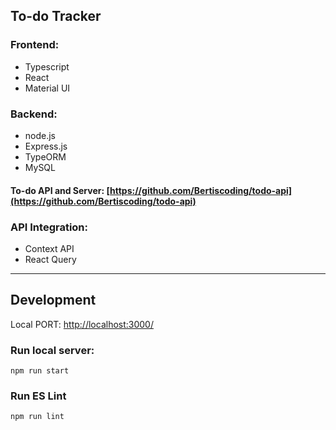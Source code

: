## To-do Tracker

### Frontend:
- Typescript
- React
- Material UI

### Backend:
- node.js
- Express.js
- TypeORM
- MySQL

#### To-do API and Server: [https://github.com/Bertiscoding/todo-api](https://github.com/Bertiscoding/todo-api)

### API Integration:
- Context API
- React Query

---

## Development
Local PORT: [http://localhost:3000/](http://localhost:3000/)

### Run local server:
`npm run start`

### Run ES Lint
`npm run lint`

